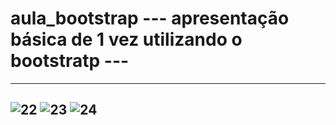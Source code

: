 # aula_bootstrap --- apresentação básica de 1 vez utilizando o bootstratp ---

---------------------------------------------------------------------------------------------------------------
![22](https://user-images.githubusercontent.com/85197278/122314896-6449dd00-ceef-11eb-94ab-a2344f8e3521.PNG)
![23](https://user-images.githubusercontent.com/85197278/122314932-70359f00-ceef-11eb-8ea6-86e2a2fae1c9.PNG)
![24](https://user-images.githubusercontent.com/85197278/122314945-76c41680-ceef-11eb-8d29-afe785e9e2f2.PNG)
---------------------------------------------------------------------------------------------------------------
